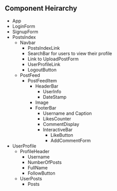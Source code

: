 ## Component Heirarchy

 - App
  - LoginForm
  - SignupForm
  - PostsIndex
    - Navbar
      - PostsIndexLink
      - SearchBar for users to view their profile
      - Link to UploadPostForm
      - UserProfileLink
      - LogoutButton
    - PostFeed
      - PostFeedItem
        - HeaderBar
          - UserInfo
          - DateStamp
        - Image
        - FooterBar
          - Username and Caption
          - LikesCounter
          - CommentDisplay
          - InteractiveBar
            - LikeButton
            - AddCommentForm
  - UserProfile
    - ProfileHeader
      - Username
      - NumberOfPosts
      - FullName
      - FollowButton
    - UserPosts
      - Posts
